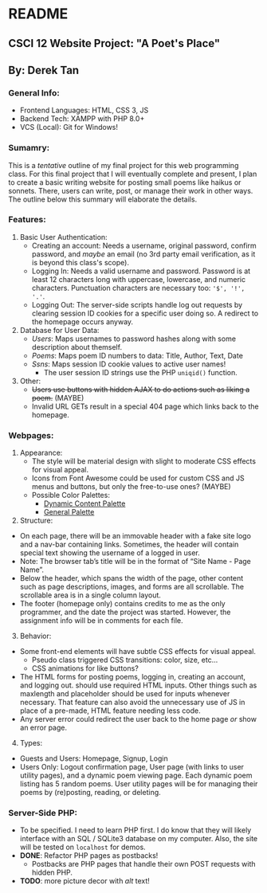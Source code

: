 # README
## CSCI 12 Website Project: "A Poet's Place"
## By: Derek Tan

### General Info:
  - Frontend Languages: HTML, CSS 3, JS
  - Backend Tech: XAMPP with PHP 8.0+
  - VCS (Local): Git for Windows!

### Sumamry:
This is a _tentative_ outline of my final project for this web programming class. For this final project that I will eventually complete and present, I plan to create a basic writing website for posting small poems like haikus or sonnets. There, users can write, post, or manage their work in other ways. The outline below this summary will elaborate the details.

### Features:
 1. Basic User Authentication:
    - Creating an account: Needs a username, original password, confirm password, and _maybe_ an email (no 3rd party email verification, as it is beyond this class's scope).
    - Logging In: Needs a valid username and password. Password is at least 12 characters long with uppercase, lowercase, and numeric characters. Punctuation characters are necessary too: `'$', '!', '.'`.
    - Logging Out: The server-side scripts handle log out requests by clearing session ID cookies for a specific user doing so. A redirect to the homepage occurs anyway.
 2. Database for User Data:
    - _Users_: Maps usernames to password hashes along with some description about themself.
    - _Poems_: Maps poem ID numbers to data: Title, Author, Text, Date
    - _Ssns_: Maps session ID cookie values to active user names!
      - The user session ID strings use the PHP `uniqid()` function.
 3. Other:
    - ~~Users use buttons with hidden AJAX to do actions such as liking a poem.~~ (MAYBE)
    - Invalid URL GETs result in a special 404 page which links back to the homepage.

### Webpages:
 1. Appearance:
    - The style will be material design with slight to moderate CSS effects for visual appeal.
    - Icons from Font Awesome could be used for custom CSS and JS menus and buttons, but only the free-to-use ones? (MAYBE)
    - Possible Color Palettes:
      - [Dynamic Content Palette](https://colorpalettes.net/color-palette-2564/)
      - [General Palette](https://colorpalettes.net/color-palette-1960/)
 2. Structure:
  - On each page, there will be an immovable header with a fake site logo and a nav-bar containing links. Sometimes, the header will contain special text showing the username of a logged in user.
  - Note: The browser tab’s title will be in the format of “Site Name - Page Name”.
  - Below the header, which spans the width of the page, other content such as page descriptions, images, and forms are all scrollable. The scrollable area is in a single column layout.
  - The footer (homepage only) contains credits to me as the only programmer, and the date the project was started. However, the assignment info will be in comments for each file.
 3. Behavior:
  - Some front-end elements will have subtle CSS effects for visual appeal.
    - Pseudo class triggered CSS transitions: color, size, etc...
    - CSS animations for like buttons?
  - The HTML forms for posting poems, logging in, creating an account, and logging out. should use required HTML inputs. Other things such as maxlength and placeholder should be used for inputs whenever necessary. That feature can also avoid the unnecessary use of JS in place of a pre-made, HTML feature needing less code.
  - Any server error could redirect the user back to the home page _or_ show an error page.
 4. Types:
  - Guests and Users: Homepage, Signup, Login
  - Users Only: Logout confirmation page, User page (with links to user utility pages), and a dynamic poem viewing page. Each dynamic poem listing has 5 random poems. User utility pages will be for managing their poems by (re)posting, reading, or deleting.

### Server-Side PHP:
  - To be specified. I need to learn PHP first. I do know that they will likely interface with an SQL / SQLite3 database on my computer. Also, the site will be tested on `localhost` for demos.
  - **DONE**: Refactor PHP pages as postbacks!
    - Postbacks are PHP pages that handle their own POST requests with hidden PHP.
  - **TODO**: more picture decor with _alt_ text!
